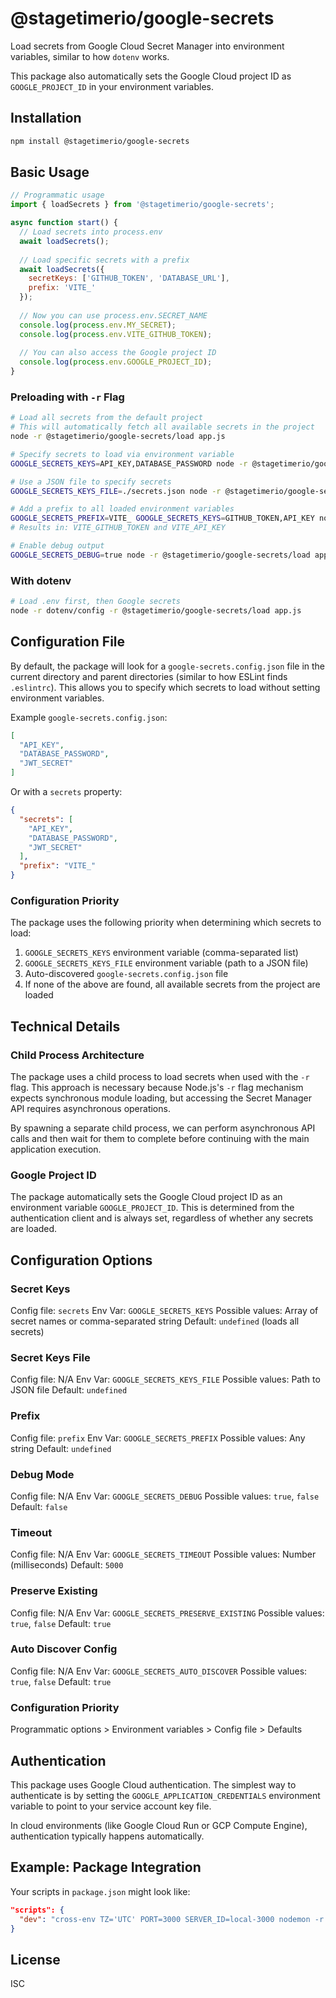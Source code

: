 # @stagetimerio/google-secrets

Load secrets from Google Cloud Secret Manager into environment variables, similar to how `dotenv` works. 

This package also automatically sets the Google Cloud project ID as `GOOGLE_PROJECT_ID` in your environment variables.

## Installation

```bash
npm install @stagetimerio/google-secrets
```

## Basic Usage

```javascript
// Programmatic usage
import { loadSecrets } from '@stagetimerio/google-secrets';

async function start() {
  // Load secrets into process.env
  await loadSecrets();
  
  // Load specific secrets with a prefix
  await loadSecrets({
    secretKeys: ['GITHUB_TOKEN', 'DATABASE_URL'],
    prefix: 'VITE_'
  });
  
  // Now you can use process.env.SECRET_NAME
  console.log(process.env.MY_SECRET);
  console.log(process.env.VITE_GITHUB_TOKEN);
  
  // You can also access the Google project ID
  console.log(process.env.GOOGLE_PROJECT_ID);
}
```

### Preloading with `-r` Flag

```bash
# Load all secrets from the default project
# This will automatically fetch all available secrets in the project
node -r @stagetimerio/google-secrets/load app.js

# Specify secrets to load via environment variable
GOOGLE_SECRETS_KEYS=API_KEY,DATABASE_PASSWORD node -r @stagetimerio/google-secrets/load app.js

# Use a JSON file to specify secrets
GOOGLE_SECRETS_KEYS_FILE=./secrets.json node -r @stagetimerio/google-secrets/load app.js

# Add a prefix to all loaded environment variables
GOOGLE_SECRETS_PREFIX=VITE_ GOOGLE_SECRETS_KEYS=GITHUB_TOKEN,API_KEY node -r @stagetimerio/google-secrets/load app.js
# Results in: VITE_GITHUB_TOKEN and VITE_API_KEY

# Enable debug output
GOOGLE_SECRETS_DEBUG=true node -r @stagetimerio/google-secrets/load app.js
```

### With dotenv

```bash
# Load .env first, then Google secrets
node -r dotenv/config -r @stagetimerio/google-secrets/load app.js
```

## Configuration File

By default, the package will look for a `google-secrets.config.json` file in the current directory and parent directories (similar to how ESLint finds `.eslintrc`). This allows you to specify which secrets to load without setting environment variables.

Example `google-secrets.config.json`:

```json
[
  "API_KEY",
  "DATABASE_PASSWORD",
  "JWT_SECRET"
]
```

Or with a `secrets` property:

```json
{
  "secrets": [
    "API_KEY",
    "DATABASE_PASSWORD",
    "JWT_SECRET"
  ],
  "prefix": "VITE_"
}
```

### Configuration Priority

The package uses the following priority when determining which secrets to load:

1. `GOOGLE_SECRETS_KEYS` environment variable (comma-separated list)
2. `GOOGLE_SECRETS_KEYS_FILE` environment variable (path to a JSON file)
3. Auto-discovered `google-secrets.config.json` file
4. If none of the above are found, all available secrets from the project are loaded

## Technical Details

### Child Process Architecture

The package uses a child process to load secrets when used with the `-r` flag. This approach is necessary because Node.js's `-r` flag mechanism expects synchronous module loading, but accessing the Secret Manager API requires asynchronous operations.

By spawning a separate child process, we can perform asynchronous API calls and then wait for them to complete before continuing with the main application execution.

### Google Project ID

The package automatically sets the Google Cloud project ID as an environment variable `GOOGLE_PROJECT_ID`. This is determined from the authentication client and is always set, regardless of whether any secrets are loaded.

## Configuration Options

### **Secret Keys**
Config file: `secrets`
Env Var: `GOOGLE_SECRETS_KEYS`
Possible values: Array of secret names or comma-separated string
Default: `undefined` (loads all secrets)

### **Secret Keys File**
Config file: N/A
Env Var: `GOOGLE_SECRETS_KEYS_FILE`
Possible values: Path to JSON file
Default: `undefined`

### **Prefix**
Config file: `prefix`
Env Var: `GOOGLE_SECRETS_PREFIX`
Possible values: Any string
Default: `undefined`

### **Debug Mode**
Config file: N/A
Env Var: `GOOGLE_SECRETS_DEBUG`
Possible values: `true`, `false`
Default: `false`

### **Timeout**
Config file: N/A
Env Var: `GOOGLE_SECRETS_TIMEOUT`
Possible values: Number (milliseconds)
Default: `5000`

### **Preserve Existing**
Config file: N/A
Env Var: `GOOGLE_SECRETS_PRESERVE_EXISTING`
Possible values: `true`, `false`
Default: `true`

### **Auto Discover Config**
Config file: N/A
Env Var: `GOOGLE_SECRETS_AUTO_DISCOVER`
Possible values: `true`, `false`
Default: `true`

### Configuration Priority

Programmatic options > Environment variables > Config file > Defaults

## Authentication

This package uses Google Cloud authentication. The simplest way to authenticate is by setting the `GOOGLE_APPLICATION_CREDENTIALS` environment variable to point to your service account key file.

In cloud environments (like Google Cloud Run or GCP Compute Engine), authentication typically happens automatically.

## Example: Package Integration

Your scripts in `package.json` might look like:

```json
"scripts": {
  "dev": "cross-env TZ='UTC' PORT=3000 SERVER_ID=local-3000 nodemon -r dotenv/config -r @stagetimerio/google-secrets/load --ignore 'scripts/*' --stack-trace-limit=20 --experimental-specifier-resolution=node _server.web.js"
}
```

## License

ISC
